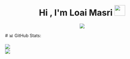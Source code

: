 <h1 align="center">Hi , I'm Loai Masri <img src="https://media.giphy.com/media/hvRJCLFzcasrR4ia7z/giphy.gif" width="35"></h1>
<p align="center">
  <a href="https://github.com/DenverCoder1/readme-typing-svg"><img src="https://readme-typing-svg.herokuapp.com?lines=Computer+Science+Apprenticeship+Student;Software+Engineer;&center=true&width=500&height=50"></a>
</p>
# 📊 GitHub Stats:

![](https://github-readme-stats.vercel.app/api?username=LoaiMasri1&theme=dark&hide_border=false&include_all_commits=false&count_private=false)<br/>
![](https://github-readme-streak-stats.herokuapp.com/?user=LoaiMasri1&theme=dark&hide_border=false)<br/>
